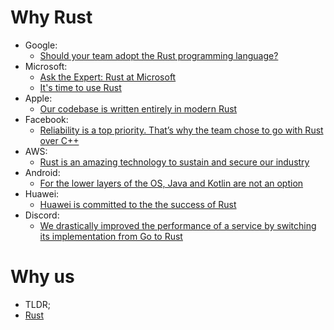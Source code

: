 # Why Rust

- Google:
  - [Should your team adopt the Rust programming language?](https://www.youtube.com/watch?v=Gnp4XP1b82E)
- Microsoft:
  - [Ask the Expert: Rust at Microsoft](https://www.youtube.com/watch?v=1uAsA1hm52I)
  - [It's time to use Rust](https://twitter.com/markrussinovich/status/1571995117233504257)
- Apple:
  - [Our codebase is written entirely in modern Rust](https://jobs.apple.com/en-us/search?search=rust&sort=relevance)
- Facebook:
  - [Reliability is a top priority. That’s why the team chose to go with Rust over C++](https://engineering.fb.com/2021/04/29/developer-tools/rust/)
- AWS:
  - [Rust is an amazing technology to sustain and secure our industry](https://aws.amazon.com/blogs/opensource/sustainability-with-rust/)
- Android:
  - [For the lower layers of the OS, Java and Kotlin are not an option](https://source.android.com/docs/setup/build/rust/building-rust-modules/overview)
- Huawei:
  - [Huawei is committed to the the success of Rust](https://trusted-programming.github.io/2021/02/07/our-rust-mission-at-huawei.html)
- Discord:
  - [We drastically improved the performance of a service by switching its implementation from Go to Rust](https://discord.com/blog/why-discord-is-switching-from-go-to-rust)

# Why us

- TLDR;
- [Rust](../rust/mod.md)
